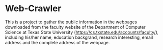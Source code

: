 # Web-Crawler

This is a project to gather the public information in the webpages downloaded from the faculty website of the Department of Computer Science at Texas State University (https://cs.txstate.edu/accounts/faculty/), including his/her name, education backgrand, research interesting, email address and the complete address of the webpage.
